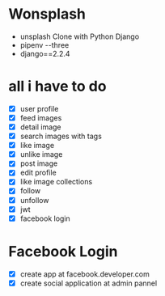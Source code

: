 # Wonsplash

- unsplash Clone with Python Django
- pipenv --three
- django==2.2.4

# all i have to do

- [x] user profile
- [x] feed images
- [x] detail image
- [x] search images with tags
- [x] like image
- [x] unlike image
- [x] post image
- [x] edit profile
- [x] like image collections
- [x] follow
- [x] unfollow
- [x] jwt
- [x] facebook login

# Facebook Login

- [x] create app at facebook.developer.com
- [x] create social application at admin pannel
